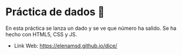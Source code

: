 # Práctica de dados 🎲

En esta práctica se lanza un dado y se ve que número ha salido. Se ha hecho con HTML5, CSS y JS.


- Link Web: https://elenamsd.github.io/dice/ 